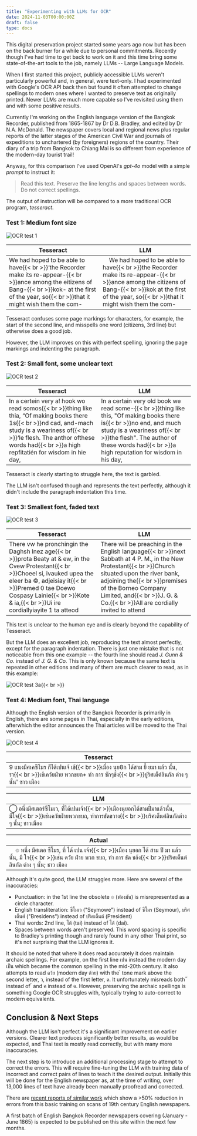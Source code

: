 ```yaml
---
title: "Experimenting with LLMs for OCR"
date: 2024-11-03T00:00:00Z
draft: false
type: docs
---
```

This digital preservation project started some years ago now but has
been on the back burner for a while due to personal commitments. Recently though
I've had time to get back to work on it and this time bring some state-of-the-art
tools to the job, namely LLMs -- Large Language Models.

<!--more-->

When I first started this project, publicly accessible LLMs weren't particularly powerful and, in
general, were text-only. I had experimented with Google's OCR API back then
but found it often attempted to change spellings to modern ones where I wanted to
preserve text as originally printed. Newer LLMs are much more capable so I've 
revisited using them and with some positive results.

Currently I'm working on the English language version of the Bangkok Recorder,
published from 1865-1867 by Dr D.B. Bradley, and edited by Dr N.A. McDonald.
The newspaper covers local and regional news plus regular reports of the latter
stages of the American Civil War and journals of expeditions to unchartered (by 
foreigners) regions of the country. Their diary of a trip from Bangkok to Chiang Mai
is so different from experience of the modern-day tourist trail!

Anyway, for this comparison I've used OpenAI's _gpt-4o_ model with a simple _prompt_
to instruct it:

> Read this text. Preserve the line lengths and spaces between words. Do not correct spellings.

The output of instruction will be compared to a more traditional OCR program, _tesseract_.


### Test 1: Medium font size

![OCR test 1](/images/ocr-tests/ocr-test-1.png)

| Tesseract      | LLM |
| ----------- | ----------- |
| We had hoped to be able to have{{< br >}}‘the Recorder make its re-appear-{{< br >}}ance among the eitizens of Bang-{{< br >}}kok- at the first of the year, so{{< br >}}that it might wish them the com-  | &nbsp;&nbsp;&nbsp;&nbsp;We had hoped to be able to have{{< br >}}the Recorder make its re-appear-{{< br >}}ance among the citizens of Bang-{{< br >}}kok at the first of the year, so{{< br >}}that it might wish them the com-       |

Tesseract confuses some page markings for characters, for example, the start of the second line, 
and misspells one word (citizens, 3rd line) but otherwise does a good job.

However, the LLM improves on this with perfect spelling, ignoring the page markings and indenting the paragraph.


### Test 2: Small font, some unclear text

![OCR test 2](/images/ocr-tests/ocr-test-2.png)

| Tesseract      | LLM |
| ----------- | ----------- |
| In a certein very a! hook wo read somos{{< br >}}thing like thia, “Of making books there 1s{{< br >}}nd cad, and-mach study is a weariness of{{< br >}}‘le flesh. The anthor ofthese words had{{< br >}}a high repfitatién for wisdom in hie day, | In a certain very old book we read some-{{< br >}}thing like this, "Of making books there is{{< br >}}no end, and much study is a weariness of{{< br >}}the flesh". The author of these words had{{< br >}}a high reputation for wisdom in his day, |

Tesseract is clearly starting to struggle here, the text is garbled.

The LLM isn't confused though and represents the text perfectly, although it didn't include the paragraph indentation this time.


### Test 3: Smallest font, faded text

![OCR test 3](/images/ocr-tests/ocr-test-3.png)

| Tesseract      | LLM |
| ----------- | ----------- |
| There vw he pronchingin the Daghsh lnez age{{< br >}}prota Beaty at & ew, in the Cvew Protestant{{< br >}}Choeel si, ivauked upea the eleer ba ©, adjeisiay it{{< br >}}Premed 0 tae Doewo Cospasy Lainie{{< br >}}Kote & ia,{{< br >}}Ui ire cordiallyiayite 1 ta atteod | There will be preaching in the English language{{< br >}}next Sabbath at 4 P. M., in the New Protestant{{< br >}}Church situated upon the river bank, adjoining the{{< br >}}premises of the Borneo Company Limited, and{{< br >}}J. G. & Co.{{< br >}}All are cordially invited to attend |

This text is unclear to the human eye and is clearly beyond the capability of Tesseract. 

But the LLM does an excellent job, reproducing the text almost perfectly, except for
the paragraph indentation. There is just one mistake that is not noticeable from this 
one example -- the fourth line should read _J. Gunn & Co._ instead of _J. G. & Co._
This is only known because the same text is repeated in other editions and many of them
are much clearer to read, as in this example:

![OCR test 3a](/images/ocr-tests/ocr-test-3a.png){{< br >}}


### Test 4: Medium font, Thai language

Although the English version of the Bangkok Recorder is primarily in English, 
there are some pages in Thai, especially in the early editions, afterwhich the 
editor announces the Thai articles will be moved to the Thai version.

![OCR test 4](/images/ocr-tests/ocr-test-4.png)

| Tesseract |
| --------- |
| 9 แนงมีศเคซีโมร ก็ได้เปนเจ้ เข้{{< br >}}เมื่อง นุย8ก ได้สาม ยี้ ยมา แล้ว นั้น,   รา{{< br >}}เข้เควัยฝ่าย พวกขยก+   ทํา การ ซักๆข้ง{{< br >}}ยู่ริศเต็ต์ลินกัล ต่าง ๆ นั้น' ซาว เมือง |

| LLM |
| ---------- |
| ⃝  อนึ่งมีศเตอร์ซีโมเว,  ที่ได้เปนเจ้า{{< br >}}เมืองนุยอกไต้สามปี๋มาแล้วนั้น, มีใจ{{< br >}}เช่นควัยฝ่ายพวกขบถ, ทำการขัดขวาง{{< br >}}บริศเต็นศ์ลินกัลต่าง ๆ นั้น; ชาวเมือง |

| Actual |
| ---------- |
| &nbsp;&nbsp;&nbsp;&nbsp;๏ หนึ่ง มีศเตอ ซีโมร, ที่ ได้ เปน เจ้า{{< br >}}เมือง นุยอก ได้ สาม ปี มา แล้ว นั้น, มี ใจ{{< br >}}เช่น ดวัย ฝ่าย พวก ขบถ, ทำ การ ขัด ชอ้ง{{< br >}}ปริศเต็นต์ ลินกัล ต่าง ๆ นั้น; ชาว เมือง |

Although it's quite good, the LLM struggles more. Here are several of the inaccuracies:

* Punctuation: in the 1st line the obsolete ๏ (ฟองมัน) is misrepresented as a circle character.
* English transliteration: ซีโมเว ("Seymowe") instead of ซีโมร (Seymour), บริศเต็นศ์ ("Bresidens") instead of ปริศเต็นต์ (President)
* Thai words: 2nd line, ไต้ (tai) instead of ได้ (dai).
* Spaces between words aren't preserved. This word spacing is specific to Bradley's printing though and rarely found in any other Thai print, so it's not surprising that the LLM ignores it.

It should be noted that where it does read accurately it does maintain archaic spellings.
For example, on the first line เปน instead the modern day เป็น which became the
common spelling in the mid-20th century. It also attempts to read ดว้ย (modern day ด้วย)
with the ้ tone mark above the second letter, ว, instead of the first letter, ด. 
It unfortunately misreads both  ั instead of ้ and ค instead of ด. However, preserving
the archaic spellings is something Google OCR struggles with, typically trying to auto-correct
to modern equivalents.


## Conclusion & Next Steps

Although the LLM isn't perfect it's a significant improvement on earlier versions. Clearer text produces
significantly better results, as would be expected, and Thai text is mostly read correctly,
but with many more inaccuracies.

The next step is to introduce an additional processing stage to attempt to correct the errors.
This will require fine-tuning the LLM with training data of incorrect and correct pairs of lines to
teach it the desired output. Initially this will be done for the English newspaper as, at the
time of writing, over 13,000 lines of text have already been manually proofread and corrected.

There are [recent reports of similar work](https://review.gale.com/2024/09/03/using-large-language-models-for-post-ocr-correction/) which show a >50% reduction in errors
from this basic training on scans of 19th century English newspapers.

A first batch of English Bangkok Recorder newspapers covering (January - June 1865) 
is expected to be published on this site within the next few months.
